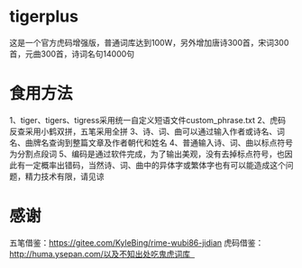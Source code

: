 # tigerplus
这是一个官方虎码增强版，普通词库达到100W，另外增加唐诗300首，宋词300首，元曲300首，诗词名句14000句

# 食用方法
1、tiger、tigers、tigress采用统一自定义短语文件custom_phrase.txt
2、虎码反查采用小鹤双拼，五笔采用全拼
3、诗、词、曲可以通过输入作者或诗名、词名、曲牌名查询到整篇文章及作者朝代和姓名
4、普通输入诗、词、曲以标点符号为分割点段词
5、编码是通过软件完成，为了输出美观，没有去掉标点符号，也因此有一定概率出错码，当然诗、词、曲中的异体字或繁体字也有可以能造成这个问题，精力技术有限，请见谅     

# 感谢
五笔借鉴：https://gitee.com/KyleBing/rime-wubi86-jidian
虎码借鉴：http://huma.ysepan.com/以及不知出处吃鬼虎词库  
